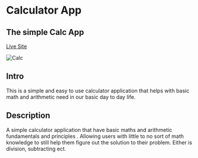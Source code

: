# Calculator App

## The simple Calc App

[Live Site](https://app.netlify.com/sites/the-blue-calculator/overview)

![Calc](https://cdn.pixabay.com/photo/2016/07/29/21/42/school-1555910_960_720.png)

## Intro

This is a simple and easy to use calculator application that helps with basic math and arithmetic need in our basic day to day life.

## Description

A simple calculator application that have basic maths and arithmetic fundamentals and principles . Allowing users with little to no sort of math knowledge to still help them figure out the solution to their problem. Either is division, subtracting ect.
